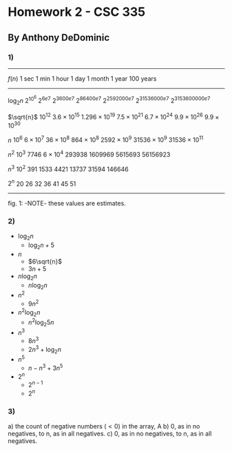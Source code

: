 Homework 2 - CSC 335
=====================

By Anthony DeDominic
---------------------

### 1)

---------------------------------------------------------------------------
$f(n)$       1 sec        1 min               1 hour                 1 day               1 month             1 year               100 years 
-----------  ------------ ------------------- --------------------- ------------------- ------------------- -------------------- ---------------------
$\log_2{n}$  $2^{10^{6}}$ $2^{6e7}$           $2^{3600e7}$          $2^{86400e7}$       $2^{2592000e7}$       $2^{31536000e7}$   $2^{3153600000e7}$

$\sqrt{n}$   $10^{12}$    $3.6\times 10^{15}$ $1.296\times 10^{19}$ $7.5\times 10^{21}$ $6.7\times 10^{24}$ $9.9\times 10^{26}$  $9.9\times 10^{30}$

$n$          $10^{6}$     $6\times 10^{7}$    $36\times 10^{8}$     $864\times 10^{8}$  $2592\times 10^{9}$ $31536\times 10^{9}$ $31536\times 10^{11}$

$n^{2}$      $10^{3}$     $7746$              $6\times 10^{4}$      $293938$            $1609969$           $5615693$            $56156923$

$n^{3}$      $10^{2}$     $391$               $1533$                $4421$              $13737$             $31594$              $146646$

$2^{n}$      $20$         $26$                $32$                  $36$                $41$                $45$                 $51$
-----------  ------------ ------------------- --------------------- ------------------- ------------------- -------------------- ---------------------
fig. 1: -NOTE- these values are estimates.

### 2)

  * $\log_2{n}$
    * $\log_2{n} + 5$
  * $n$
    * $6\sqrt{n}$
	* $3n + 5$
  * $n \log_2{n}$
    * $n \log_2{n}$
  * $n^{2}$
    * $9n^{2}$
  * $n^{2} \log_2{n}$
    * $n^{2} \log_2{5n}$
  * $n^{3}$
    * $8n^{3}$
	* $2n^{3} + \log_2{n}$
  * $n^{5}$
    * $n - n^{3} + 3n^{5}$
  * $2^{n}$
    * $2^{n-1}$
	* $2^{n}$

### 3)

a) the count of negative numbers $(<0)$ in the array, A
b) 0, as in no negatives, to n, as in all negatives.
c) 0, as in no negatives, to n, as in all negatives.
